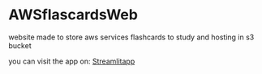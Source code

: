 # AWSflascardsWeb
website made to store aws services flashcards to study and hosting in s3 bucket

you can visit the app on: [Streamlitapp](http://myawsflashcards.s3-website-eu-west-1.amazonaws.com)
